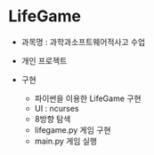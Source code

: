 # LifeGame
* 과목명 : 과학과소프트웨어적사고 수업 
* 개인 프로젝트

* 구현
  * 파이썬을 이용한 LifeGame 구현
  * UI : ncurses
  * 8방향 탐색
  * lifegame.py 게임 구현
  * main.py 게임 실행
